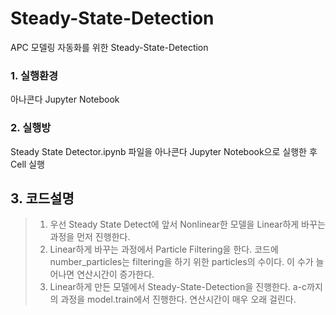 # Steady-State-Detection
APC 모델링 자동화를 위한 Steady-State-Detection

### 1. 실행환경
아나콘다 Jupyter Notebook

### 2. 실행방
Steady State Detector.ipynb 파일을 아나콘다 Jupyter Notebook으로 실행한 후 Cell 실행

## 3. 코드설명
> 1. 우선 Steady State Detect에 앞서 Nonlinear한 모델을 Linear하게 바꾸는 과정을 먼저 진행한다.
> 2. Linear하게 바꾸는 과정에서 Particle Filtering을 한다. 코드에 number_particles는 filtering을 하기 위한 particles의 수이다. 이 수가 늘어나면 연산시간이 증가한다.
> 3. Linear하게 만든 모델에서 Steady-State-Detection을 진행한다. a-c까지의 과정을 model.train에서 진행한다. 연산시간이 매우 오래 걸린다.

